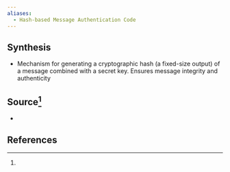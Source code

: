 ```yaml
---
aliases:
  - Hash-based Message Authentication Code
---
```

## Synthesis
- Mechanism for generating a cryptographic hash (a fixed-size output) of a message combined with a secret key. Ensures message integrity and authenticity
## Source[^1]
- 
## References

[^1]: 